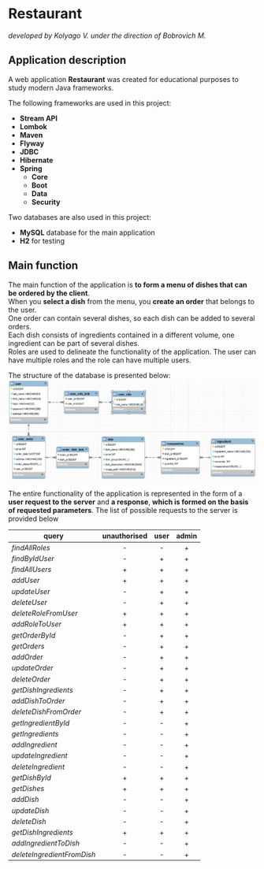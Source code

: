 <h1>Restaurant</h1>

_developed by Kolyago V. under the direction of Bobrovich M._

<h2>Application description</h2>

A web application **Restaurant** was created for educational purposes to study modern Java frameworks.<br/>

The following frameworks are used in this project:
- **Stream API** 
- **Lombok**
- **Maven**
- **Flyway**
- **JDBC**
- **Hibernate**
- **Spring**
    - **Core**
    - **Boot**
    - **Data**
    - **Security**

Two databases are also used in this project:
- **MySQL** database for the main application
- **H2** for testing

<h2>Main function</h2>
The main function of the application is <b>to form a menu of dishes that can be ordered by the client</b>. <br/>
When you <b>select a dish</b> from the menu, you <b>create an order</b> that belongs to the user. <br/> 
One order can contain several dishes, so each dish can be added to several orders. <br/>
Each dish consists of ingredients contained in a different volume, one ingredient can be part of several dishes. <br/>
Roles are used to delineate the functionality of the application. The user can have multiple roles and the role can have multiple users. <br/>

The structure of the database is presented below:
![](./redmeFiles/СхемаБД.jpg)

The entire functionality of the application is represented in the form of a <b>user request to the server</b> and <b>a response</b>, <b>which is formed on 
the basis of requested parameters</b>. The list of possible requests to the server is provided below

query | unauthorised | user | admin
---| :---: | :---: | :---:
_findAllRoles_ | - | - | +
_findByIdUser_ | - | + | +
_findAllUsers_ | + | + | +
_addUser_ | + | + | +
_updateUser_ | - | + | +
_deleteUser_ | - | + | +
_deleteRoleFromUser_ | + | + | +
_addRoleToUser_ | + | + | +
_getOrderById_ | - | + | +
_getOrders_ | - | + | +
_addOrder_ | - | + | +
_updateOrder_ | - | + | +
_deleteOrder_ | - | + | +
_getDishIngredients_ | - | + | +
_addDishToOrder_ | - | + | +
_deleteDishFromOrder_ | - | + | +
_getIngredientById_ | - | - | +
_getIngredients_ | - | - | +
_addIngredient_ | - | - | +
_updateIngredient_ | - | - | +
_deleteIngredient_ | - | - | +
_getDishById_ | + | + | +
_getDishes_ | + | + | +
_addDish_ | - | - | +
_updateDish_ | - | - | +
_deleteDish_ | - | - | +
_getDishIngredients_ | + | + | +
_addIngredientToDish_ | - | - | +
_deleteIngredientFromDish_ | - | - | +
